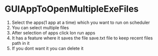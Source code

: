 # GUIAppToOpenMultipleExeFiles

1. Select the apps(1 app at a time) which you want to run on scheduler
2. You can select multiple files
3. After selection of apps click lon run apps
4. It has a feature where it saves the file save.txt file to keep recent files path in it
5. If you dont want it you can delete it
